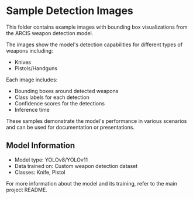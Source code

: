 # Sample Detection Images

This folder contains example images with bounding box visualizations from the ARCIS weapon detection model.

The images show the model's detection capabilities for different types of weapons including:
- Knives
- Pistols/Handguns

Each image includes:
- Bounding boxes around detected weapons
- Class labels for each detection
- Confidence scores for the detections
- Inference time

These samples demonstrate the model's performance in various scenarios and can be used for documentation or presentations.

## Model Information
- Model type: YOLOv8/YOLOv11
- Data trained on: Custom weapon detection dataset
- Classes: Knife, Pistol

For more information about the model and its training, refer to the main project README. 